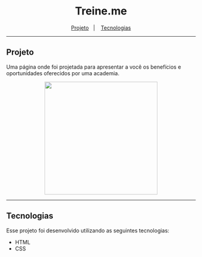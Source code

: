 <h1 align="center">Treine.me</h1>

<p align="center">
  <a href="#projeto">Projeto</a>&nbsp;&nbsp;&nbsp;|&nbsp;&nbsp;&nbsp;
  <a href="#tecnologias">Tecnologias</a>
</p>

---

## Projeto

Uma página onde foi projetada para apresentar a você os benefícios e oportunidades oferecidos por uma academia.

<p align="center">
    <img src="../../../assets/treine-me.png" style="height: 300px"/>
</p>

---

## Tecnologias

Esse projeto foi desenvolvido utilizando as seguintes tecnologias:

- HTML
- CSS
